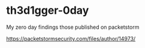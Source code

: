 # th3d1gger-0day
My zero day findings those published on packetstorm

https://packetstormsecurity.com/files/author/14973/
